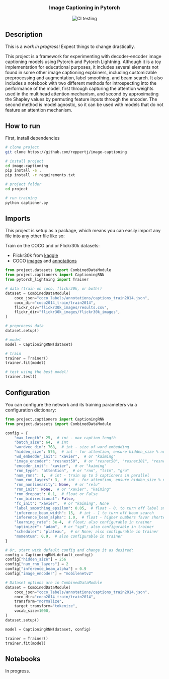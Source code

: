 <div align="center">

### Image Captioning in Pytorch

![CI testing](https://github.com/PyTorchLightning/deep-learning-project-template/workflows/CI%20testing/badge.svg?branch=master&event=push)

</div>

## Description

This is a *work in progress*! Expect things to change drastically.

This project is a framework for experimenting with decoder-encoder image captioning models using Pytorch and Pytorch Lightning. Although it is a toy implementation for educational purposes, it includes several elements not found in some other image captioning explainers, including customizable preprocessing and augmentation, label smoothing, and beam search. It also includes a notebook with two different methods for introspecting into the performance of the model, first through capturing the attention weights used in the multihead attention mechanism, and second by approximating the Shapley values by permuting feature inputs through the encoder. The second method is model agnostic, so it can be used with models that do not feature an attention mechanism.

## How to run

First, install dependencies

```bash
# clone project   
git clone https://github.com/reppertj/image-captioning

# install project   
cd image-captioning
pip install -e .   
pip install -r requirements.txt

# project folder
cd project

# run training
python captioner.py    
```

## Imports

This project is setup as a package, which means you can easily import any file into any other file like so:

Train on the COCO and or Flickr30k datasets:

- Flickr30k from [kaggle](https://www.kaggle.com/hsankesara/flickr-image-dataset)
- COCO [images](http://images.cocodataset.org/zips/train2014.zip) and [annotations](http://images.cocodataset.org/annotations/annotations_trainval2014.zip)

```python
from project.datasets import CombinedDataModule
from project.captioners import CaptioningRNN
from pytorch_lightning import Trainer

# data (train on coco, flickr30k, or both!)
dataset = CombinedDataModule(
    coco_json="coco_labels/annotations/captions_train2014.json",
    coco_dir="coco2014_train/train2014",
    flickr_csv="flickr30k_images/results.csv",
    flickr_dir="flickr30k_images/flickr30k_images",
)

# preprocess data
dataset.setup()

# model
model = CaptioningRNN(dataset)

# train
trainer = Trainer()
trainer.fit(model)

# test using the best model!
trainer.test()
```

## Configuration

You can configure the network and its training parameters via a configuration dictionary:

```python
from project.captioners import CaptioningRNN
from project.datasets import CombinedDataModule

config = {
    "max_length": 25,  # int - max caption length
    "batch_size": 64,  # int
    "wordvec_dim": 768,  # int - size of word embedding
    "hidden_size": 576,  # int - for attention, ensure hidden_size % num_rnn_layers == 0
    "wd_embedder_init": "xavier",  # or "kaiming"
    "image_encoder": "resnext50",  # or "resnet50", "resnet101", "resnet152", "mobilenetv2", "vgg16"
    "encoder_init": "xavier",  # or "kaiming"
    "rnn_type": "attention",  # or "rnn", "lstm", "gru"
    "num_rnns": 1,  # int - train up to 5 captioners in parallel
    "num_rnn_layers": 3,  # int - for attention, ensure hidden_size % num_rnn_layers == 0
    "rnn_nonlinearity": None,  # or "relu"
    "rnn_init": None,  # or "xavier", "kaiming"
    "rnn_dropout": 0.1,  # float or False
    "rnn_bidirectional": False,
    "fc_init": "xavier",  # or "kaiming", None
    "label_smoothing_epsilon": 0.05,  # float - 0. to turn off label smoothing
    "inference_beam_width": 15,  # int - 1 to turn off beam search
    "inference_beam_alpha": 1.0,  # float - higher numbers favor shorter captions
    "learning_rate": 3e-4,  # float; also configurable in trainer
    "optimizer": "adam",  # or "sgd"; also configurable in trainer
    "scheduler": "plateau",  # or None; also configurable in trainer
    "momentum": 0.9,  # also configurable in trainer
}

# Or, start with default config and change it as desired:
config = CaptioningRNN.default_config()
config["hidden_size"] = 256
config["num_rnn_layers"] = 2
config["inference_beam_alpha"] = 0.9
config["image_encoder"] = "mobilenetv2"

# Dataset options are in CombinedDataModule
dataset = CombinedDataModule(
    coco_json="coco_labels/annotations/captions_train2014.json",
    coco_dir="coco2014_train/train2014",
    transform="normalize",
    target_transform="tokenize",
    vocab_size=1000,
)
dataset.setup()

model = CaptioningRNN(dataset, config)

trainer = Trainer()
trainer.fit(model)
```

## Notebooks

In progress.